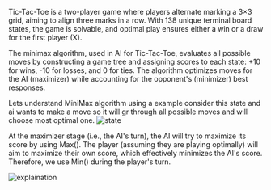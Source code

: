 Tic-Tac-Toe is a two-player game where players alternate marking a 3×3 grid, aiming to align three marks in a row. 
With 138 unique terminal board states, the game is solvable, and optimal play ensures either a win or a draw for the first player (X).

The minimax algorithm, used in AI for Tic-Tac-Toe, evaluates all possible moves by constructing a game tree and assigning scores 
to each state: +10 for wins, -10 for losses, and 0 for ties. The algorithm optimizes moves for the AI (maximizer) 
while accounting for the opponent's (minimizer) best responses.

Lets understand MiniMax algorithm using a example
consider this state and ai wants to make a move so it will gr through all possible moves and will choose most optimal one. 
![state](https://github.com/user-attachments/assets/d727ea1d-0096-4863-955a-83ef930e1b83)


At the maximizer stage (i.e., the AI's turn), the AI will try to maximize its score by using Max(). 
The player (assuming they are playing optimally) will aim to maximize their own score, which effectively minimizes the AI's score. 
Therefore, we use Min() during the player's turn.

![explaination](https://github.com/user-attachments/assets/c050be3c-d861-4a53-8a2a-6cc01497afba)
